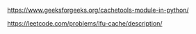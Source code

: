 https://www.geeksforgeeks.org/cachetools-module-in-python/

https://leetcode.com/problems/lfu-cache/description/